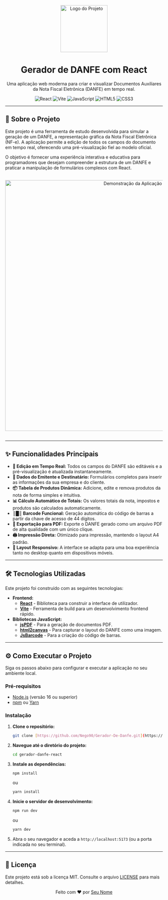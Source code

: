 <div align="center">
  <img src="https://raw.githubusercontent.com/Nego90/Gerador-De-Danfe/main/public/logo.png" alt="Logo do Projeto" width="150"/>
  <h1>Gerador de DANFE com React</h1>
  <p>Uma aplicação web moderna para criar e visualizar Documentos Auxiliares da Nota Fiscal Eletrônica (DANFE) em tempo real.</p>

  <!-- Badges -->
  <img src="https://img.shields.io/badge/React-20232A?style=for-the-badge&logo=react&logoColor=61DAFB" alt="React"/>
  <img src="https://img.shields.io/badge/Vite-B73BFE?style=for-the-badge&logo=vite&logoColor=FFD62E" alt="Vite"/>
  <img src="https://img.shields.io/badge/JavaScript-F7DF1E?style=for-the-badge&logo=javascript&logoColor=black" alt="JavaScript"/>
  <img src="https://img.shields.io/badge/HTML5-E34F26?style=for-the-badge&logo=html5&logoColor=white" alt="HTML5"/>
  <img src="https://img.shields.io/badge/CSS3-1572B6?style=for-the-badge&logo=css3&logoColor=white" alt="CSS3"/>

</div>

---

## 🚀 Sobre o Projeto

Este projeto é uma ferramenta de estudo desenvolvida para simular a geração de um DANFE, a representação gráfica da Nota Fiscal Eletrônica (NF-e). A aplicação permite a edição de todos os campos do documento em tempo real, oferecendo uma pré-visualização fiel ao modelo oficial.

O objetivo é fornecer uma experiência interativa e educativa para programadores que desejam compreender a estrutura de um DANFE e praticar a manipulação de formulários complexos com React.

<br>

<div align="center">
  <img src="https://raw.githubusercontent.com/Nego90/Gerador-De-Danfe/main/public/demo.gif" alt="Demonstração da Aplicação" width="800"/>
</div>

<br>

---

## ✨ Funcionalidades Principais

-   **📝 Edição em Tempo Real:** Todos os campos do DANFE são editáveis e a pré-visualização é atualizada instantaneamente.
-   **🏢 Dados do Emitente e Destinatário:** Formulários completos para inserir as informações da sua empresa e do cliente.
-   **📦 Tabela de Produtos Dinâmica:** Adicione, edite e remova produtos da nota de forma simples e intuitiva.
-   **📊 Cálculo Automático de Totais:** Os valores totais da nota, impostos e produtos são calculados automaticamente.
-   **║█║ Barcode Funcional:** Geração automática do código de barras a partir da chave de acesso de 44 dígitos.
-   **📄 Exportação para PDF:** Exporte o DANFE gerado como um arquivo PDF de alta qualidade com um único clique.
-   **🖨️ Impressão Direta:** Otimizado para impressão, mantendo o layout A4 padrão.
-   **📱 Layout Responsivo:** A interface se adapta para uma boa experiência tanto no desktop quanto em dispositivos móveis.

---

## 🛠️ Tecnologias Utilizadas

Este projeto foi construído com as seguintes tecnologias:

-   **Frontend:**
    -   [**React**](https://reactjs.org/) - Biblioteca para construir a interface de utilizador.
    -   [**Vite**](https://vitejs.dev/) - Ferramenta de build para um desenvolvimento frontend rápido.
-   **Bibliotecas JavaScript:**
    -   [**jsPDF**](https://github.com/parallax/jsPDF) - Para a geração de documentos PDF.
    -   [**html2canvas**](https://html2canvas.hertzen.com/) - Para capturar o layout do DANFE como uma imagem.
    -   [**JsBarcode**](https://github.com/lindell/JsBarcode) - Para a criação do código de barras.

---

## ⚙️ Como Executar o Projeto

Siga os passos abaixo para configurar e executar a aplicação no seu ambiente local.

### Pré-requisitos

-   [Node.js](https://nodejs.org/en/) (versão 16 ou superior)
-   [npm](https://www.npmjs.com/) ou [Yarn](https://yarnpkg.com/)

### Instalação

1.  **Clone o repositório:**
    ```bash
    git clone [https://github.com/Nego90/Gerador-De-Danfe.git](https://github.com/Nego90/Gerador-De-Danfe.git)
    ```

2.  **Navegue até o diretório do projeto:**
    ```bash
    cd gerador-danfe-react
    ```

3.  **Instale as dependências:**
    ```bash
    npm install
    ```
    ou
    ```bash
    yarn install
    ```

4.  **Inicie o servidor de desenvolvimento:**
    ```bash
    npm run dev
    ```
    ou
    ```bash
    yarn dev
    ```

5.  Abra o seu navegador e aceda a `http://localhost:5173` (ou a porta indicada no seu terminal).

---

## 📄 Licença

Este projeto está sob a licença MIT. Consulte o arquivo [LICENSE](https://github.com/Nego90/Gerador-De-Danfe/blob/main/LICENSE) para mais detalhes.

<div align="center">
  Feito com ❤️ por <a href="https://github.com/Nego90">Seu Nome</a>
</div>
